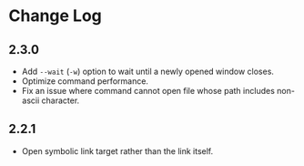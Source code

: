 
Change Log
==========================

2.3.0
--------------------------

- Add `--wait` (`-w`) option to wait until a newly opened window closes.
- Optimize command performance.
- Fix an issue where command cannot open file whose path includes non-ascii character.


2.2.1
--------------------------

- Open symbolic link target rather than the link itself.

